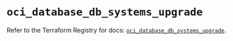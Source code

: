 # `oci_database_db_systems_upgrade`

Refer to the Terraform Registry for docs: [`oci_database_db_systems_upgrade`](https://registry.terraform.io/providers/hashicorp/oci/7.19.0/docs/resources/database_db_systems_upgrade).
